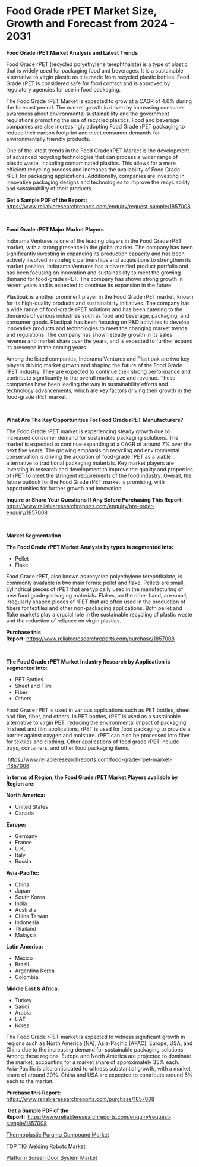 <p><h1>Food Grade rPET Market Size, Growth and Forecast from 2024 - 2031</h1></p><p><strong>Food Grade rPET Market Analysis and Latest Trends</strong></p>
<p><p>Food Grade rPET (recycled polyethylene terephthalate) is a type of plastic that is widely used for packaging food and beverages. It is a sustainable alternative to virgin plastic as it is made from recycled plastic bottles. Food Grade rPET is considered safe for food contact and is approved by regulatory agencies for use in food packaging.</p><p>The Food Grade rPET Market is expected to grow at a CAGR of 4.6% during the forecast period. The market growth is driven by increasing consumer awareness about environmental sustainability and the government regulations promoting the use of recycled plastics. Food and beverage companies are also increasingly adopting Food Grade rPET packaging to reduce their carbon footprint and meet consumer demands for environmentally friendly products.</p><p>One of the latest trends in the Food Grade rPET Market is the development of advanced recycling technologies that can process a wider range of plastic waste, including contaminated plastics. This allows for a more efficient recycling process and increases the availability of Food Grade rPET for packaging applications. Additionally, companies are investing in innovative packaging designs and technologies to improve the recyclability and sustainability of their products.</p></p>
<p><strong>Get a Sample PDF of the Report:&nbsp;</strong> <a href="https://www.reliableresearchreports.com/enquiry/request-sample/1857008">https://www.reliableresearchreports.com/enquiry/request-sample/1857008</a></p>
<p>&nbsp;</p>
<p><strong>Food Grade rPET Major Market Players</strong></p>
<p><p>Indorama Ventures is one of the leading players in the Food Grade rPET market, with a strong presence in the global market. The company has been significantly investing in expanding its production capacity and has been actively involved in strategic partnerships and acquisitions to strengthen its market position. Indorama Ventures has a diversified product portfolio and has been focusing on innovation and sustainability to meet the growing demand for food-grade rPET. The company has shown strong growth in recent years and is expected to continue its expansion in the future.</p><p>Plastipak is another prominent player in the Food Grade rPET market, known for its high-quality products and sustainability initiatives. The company has a wide range of food-grade rPET solutions and has been catering to the demands of various industries such as food and beverage, packaging, and consumer goods. Plastipak has been focusing on R&D activities to develop innovative products and technologies to meet the changing market trends and regulations. The company has shown steady growth in its sales revenue and market share over the years, and is expected to further expand its presence in the coming years.</p><p>Among the listed companies, Indorama Ventures and Plastipak are two key players driving market growth and shaping the future of the Food Grade rPET industry. They are expected to continue their strong performance and contribute significantly to the overall market size and revenue. These companies have been leading the way in sustainability efforts and technology advancements, which are key factors driving their growth in the food-grade rPET market.</p></p>
<p>&nbsp;</p>
<p><strong>What Are The Key Opportunities For Food Grade rPET Manufacturers?</strong></p>
<p><p>The Food Grade rPET market is experiencing steady growth due to increased consumer demand for sustainable packaging solutions. The market is expected to continue expanding at a CAGR of around 7% over the next five years. The growing emphasis on recycling and environmental conservation is driving the adoption of food-grade rPET as a viable alternative to traditional packaging materials. Key market players are investing in research and development to improve the quality and properties of rPET to meet the stringent requirements of the food industry. Overall, the future outlook for the Food Grade rPET market is promising, with opportunities for further growth and innovation.</p></p>
<p><strong>Inquire or Share Your Questions If Any Before Purchasing This Report:</strong> <a href="https://www.reliableresearchreports.com/enquiry/pre-order-enquiry/1857008">https://www.reliableresearchreports.com/enquiry/pre-order-enquiry/1857008</a></p>
<p>&nbsp;</p>
<p><strong>Market Segmentation</strong></p>
<p><strong>The Food Grade rPET Market Analysis by types is segmented into:</strong></p>
<p><ul><li>Pellet</li><li>Flake</li></ul></p>
<p><p>Food Grade rPET, also known as recycled polyethylene terephthalate, is commonly available in two main forms: pellet and flake. Pellets are small, cylindrical pieces of rPET that are typically used in the manufacturing of new food grade packaging materials. Flakes, on the other hand, are small, irregularly shaped pieces of rPET that are often used in the production of fibers for textiles and other non-packaging applications. Both pellet and flake markets play a crucial role in the sustainable recycling of plastic waste and the reduction of reliance on virgin plastics.</p></p>
<p><strong>Purchase this Report:&nbsp;</strong><a href="https://www.reliableresearchreports.com/purchase/1857008">https://www.reliableresearchreports.com/purchase/1857008</a></p>
<p>&nbsp;</p>
<p><strong>The Food Grade rPET Market Industry Research by Application is segmented into:</strong></p>
<p><ul><li>PET Bottles</li><li>Sheet and Film</li><li>Fiber</li><li>Others</li></ul></p>
<p><p>Food Grade rPET is used in various applications such as PET bottles, sheet and film, fiber, and others. In PET bottles, rPET is used as a sustainable alternative to virgin PET, reducing the environmental impact of packaging. In sheet and film applications, rPET is used for food packaging to provide a barrier against oxygen and moisture. rPET can also be processed into fiber for textiles and clothing. Other applications of food grade rPET include trays, containers, and other food packaging items.</p></p>
<p><a href="https://www.reliableresearchreports.com/food-grade-rpet-market-r1857008">&nbsp;https://www.reliableresearchreports.com/food-grade-rpet-market-r1857008</a></p>
<p><strong>In terms of Region, the Food Grade rPET Market Players available by Region are:</strong></p>
<p>
    <p> <strong> North America: </strong>
        <ul>
            <li>United States</li>
            <li>Canada</li>
        </ul>
        </p> 
    <p> <strong> Europe: </strong>
        <ul>
            <li>Germany</li>
            <li>France</li>
            <li>U.K.</li>
            <li>Italy</li>
            <li>Russia</li>
        </ul>
        </p> 
    <p> <strong> Asia-Pacific: </strong>
        <ul>
            <li>China</li>
            <li>Japan</li>
            <li>South Korea</li>
            <li>India</li>
            <li>Australia</li>
            <li>China Taiwan</li>
            <li>Indonesia</li>
            <li>Thailand</li>
            <li>Malaysia</li>
        </ul>
        </p> 
    <p> <strong> Latin America: </strong>
        <ul>
            <li>Mexico</li>
            <li>Brazil</li>
            <li>Argentina Korea</li>
            <li>Colombia</li>
        </ul>
        </p> 
    <p> <strong> Middle East & Africa: </strong>
        <ul>
            <li>Turkey</li>
            <li>Saudi</li>
            <li>Arabia</li>
            <li>UAE</li>
            <li>Korea</li>
        </ul>
    </p>
    </p>
<p><p>The Food Grade rPET market is expected to witness significant growth in regions such as North America (NA), Asia-Pacific (APAC), Europe, USA, and China due to the increasing demand for sustainable packaging solutions. Among these regions, Europe and North America are projected to dominate the market, accounting for a market share of approximately 35% each. Asia-Pacific is also anticipated to witness substantial growth, with a market share of around 20%. China and USA are expected to contribute around 5% each to the market.</p></p>
<p><strong>Purchase this Report: </strong><a href="https://www.reliableresearchreports.com/purchase/1857008">https://www.reliableresearchreports.com/purchase/1857008</a></p>
<p>&nbsp;<strong>Get a Sample PDF of the Report:&nbsp;&nbsp;</strong><a href="https://www.reliableresearchreports.com/enquiry/request-sample/1857008">https://www.reliableresearchreports.com/enquiry/request-sample/1857008</a></p>
<p><strong></strong></p>
<p><p><a href="https://github.com/prosalinda88/Market-Research-Report-List-5/blob/main/thermoplastic-purging-compound-market.md">Thermoplastic Purging Compound Market</a></p><p><a href="https://github.com/globismark/Market-Research-Report-List-4/blob/main/top-tig-welding-robots-market.md">TOP TIG Welding Robots Market</a></p><p><a href="https://github.com/NorbertYates/Market-Research-Report-List-6/blob/main/platform-screen-door-system-market.md">Platform Screen Door System Market</a></p></p>